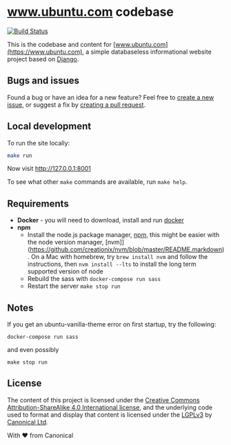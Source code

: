 www.ubuntu.com codebase
===

[![Build Status](https://travis-ci.org/ubuntudesign/www.ubuntu.com.svg?branch=master)](https://travis-ci.org/ubuntudesign/www.ubuntu.com)

This is the codebase and content for [www.ubuntu.com](https://www.ubuntu.com), a simple databaseless informational website project based on [Django](https://www.djangoproject.com/).

Bugs and issues
---

Found a bug or have an idea for a new feature? Feel free to [create a new issue](https://github.com/ubuntudesign/www.ubuntu.com/issues/new), or suggest a fix by [creating a pull request](https://help.github.com/articles/creating-a-pull-request/).

Local development
---

To run the site locally:

``` bash
make run
```

Now visit <http://127.0.0.1:8001>

To see what other `make` commands are available, run `make help`.

Requirements
----

* **Docker** - you will need to download, install and run [docker](https://www.docker.com/products/docker)
* **npm**
  * Install the node.js package manager, [npm](https://nodejs.org/en/download/), this might be easier with the node version manager,  [nvm]](https://github.com/creationix/nvm/blob/master/README.markdown). On a Mac with homebrew, try `brew install nvm` and follow the instructions, then `nvm install --lts` to install the long term supported version of node
  * Rebuild the sass with `docker-compose run sass`
  * Restart the server `make stop run`

Notes
----

If you get an ubuntu-vanilla-theme error on first startup, try the following:

``` docker-compose run sass ```

and even possibly

``` make stop run ```

License
---

The content of this project is licensed under the [Creative Commons Attribution-ShareAlike 4.0 International license](https://creativecommons.org/licenses/by-sa/4.0/), and the underlying code used to format and display that content is licensed under the [LGPLv3](http://opensource.org/licenses/lgpl-3.0.html) by [Canonical Ltd](http://www.canonical.com/).


With ♥ from Canonical
